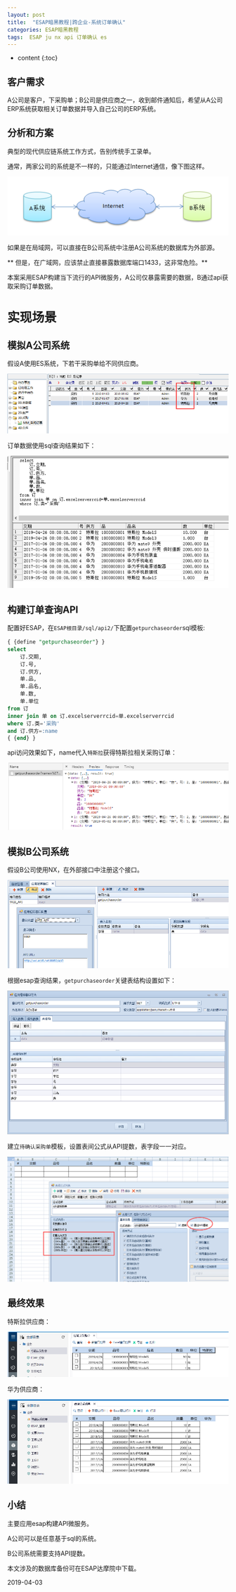 ```yaml
---
layout: post
title:  "ESAP暗黑教程|跨企业-系统订单确认"
categories: ESAP暗黑教程
tags:  ESAP ju nx api 订单确认 es
---
```


* content
{:toc}

## 客户需求
A公司是客户，下采购单；B公司是供应商之一，收到邮件通知后，希望从A公司ERP系统获取相关订单数据并导入自己公司的ERP系统。

## 分析和方案
典型的现代供应链系统工作方式，告别传统手工录单。

通常，两家公司的系统是不一样的，只能通过Internet通信，像下图这样。

![](/img/esap5a-0.png)

如果是在局域网，可以直接在B公司系统中注册A公司系统的数据库为外部源。

** 但是，在广域网，应该禁止直接暴露数据库端口1433，这非常危险。**

本案采用ESAP构建当下流行的API微服务，A公司仅暴露需要的数据，B通过api获取采购订单数据。

# 实现场景

## 模拟A公司系统

假设A使用ES系统，下若干采购单给不同供应商。

![](/img/esap5a-1.png)

订单数据使用sql查询结果如下：

![](/img/esap5a-2.png)

## 构建订单查询API

配置好ESAP，在`ESAP根目录/sql/api2/`下配置`getpurchaseorder`sql模板:

```sql
{ {define "getpurchaseorder"} }
select 
    订.交期,
    订.号,
    订.供方,
    单.品,
    单.品名,
    单.数,
    单.单位
from 订 
inner join 单 on 订.excelserverrcid=单.excelserverrcid
where 订.类='采购'
and 订.供方=:name
{ {end} }
```

api访问效果如下，name代入`特斯拉`获得特斯拉相关采购订单：

![](/img/esap5a-3.png)

## 模拟B公司系统

假设B公司使用NX，在外部接口中注册这个接口。

![](/img/esap5a-4.png)

根据esap查询结果，`getpurchaseorder`关键表结构设置如下：

![](/img/esap5a-5.png)

建立`待确认采购单`模板，设置表间公式从API提数，表字段一一对应。

![](/img/esap5a-6.png)

## 最终效果
特斯拉供应商：

![](/img/esap5a-7.png)

华为供应商：

![](/img/esap5a-8.png)

## 小结
主要应用esap构建API微服务。

A公司可以是任意基于sql的系统。

B公司系统需要支持API提数。

本文涉及的数据库备份可在ESAP达摩院中下载。

2019-04-03